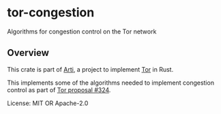 # tor-congestion

Algorithms for congestion control on the Tor network

## Overview

This crate is part of
[Arti](https://gitlab.torproject.org/tpo/core/arti/), a project to
implement [Tor](https://www.torproject.org/) in Rust.

This implements some of the algorithms needed to implement congestion control
as part of
[Tor proposal #324](https://gitlab.torproject.org/tpo/core/torspec/-/blob/main/proposals/324-rtt-congestion-control.txt).

License: MIT OR Apache-2.0
